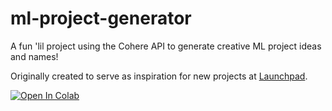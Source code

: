 # ml-project-generator

A fun 'lil project using the Cohere API to generate creative ML project ideas and names!

Originally created to serve as inspiration for new projects at [Launchpad](https://launchpad.berkeley.edu/).

[![Open In Colab](https://colab.research.google.com/assets/colab-badge.svg)](https://colab.research.google.com/github/michelllepan/ml-project-generator/blob/main/project_generator.ipynb)
